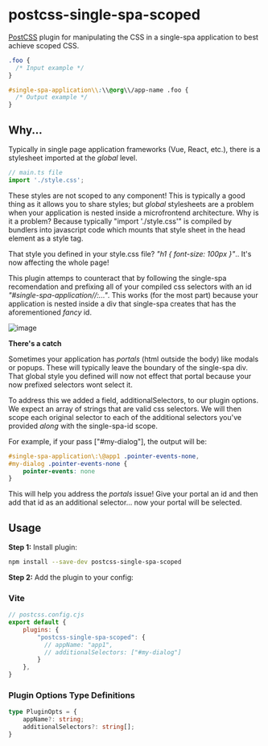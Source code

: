 # postcss-single-spa-scoped

[PostCSS] plugin for manipulating the CSS in a single-spa application to best achieve scoped CSS.

[PostCSS]: https://github.com/postcss/postcss

```css
.foo {
  /* Input example */
}
```

```css
#single-spa-application\\:\\@org\\/app-name .foo {
  /* Output example */
}
```

## Why...
Typically in single page application frameworks (Vue, React, etc.), there is a stylesheet imported at the _global_ level.
```ts
// main.ts file
import './style.css';
```
These styles are not scoped to any component! This is typically a good thing as it allows you to share styles; but _global_ stylesheets are a problem when your application is nested inside a microfrontend architecture. Why is it a problem? Because typically "import './style.css'" is compiled by bundlers into javascript code which mounts that style sheet in the head element as a style tag.

That style you defined in your style.css file? _"h1 { font-size: 100px }"_.. It's now affecting the whole page!

This plugin attemps to counteract that by following the single-spa recomendation and prefixing all of your compiled css selectors with an id _"#single-spa-application//:..."_. This works (for the most part) because your application is nested inside a div that single-spa creates that has the aforementioned _fancy_ id.

![image](https://github.com/ukaj808/postcss-single-spa-scoped/assets/96708453/01c8dffa-7162-4a5e-9de5-a16b4d28ba5b)

**There's a catch**

Sometimes your application has _portals_ (html outside the body) like modals or popups. These will typically leave the boundary of the single-spa div. That global style you defined will now not effect that portal because your now prefixed selectors wont select it.

To address this we added a field, additionalSelectors, to our plugin options. We expect an array of strings that are valid css selectors. We will then scope each original selector to each of the additional selectors you've provided *along* with the single-spa-id scope.

For example, if your pass ["#my-dialog"], the output will be:

```css
#single-spa-application\:\@app1 .pointer-events-none,
#my-dialog .pointer-events-none {
	pointer-events: none
}
```

This will help you address the _portals_ issue! Give your portal an id and then add that id as an additional selector... now your portal will be selected.


## Usage

**Step 1:** Install plugin:

```sh
npm install --save-dev postcss-single-spa-scoped
```

**Step 2:** Add the plugin to your config:

### Vite

```js
// postcss.config.cjs
export default {
    plugins: {
        "postcss-single-spa-scoped": {
          // appName: "app1",
          // additionalSelectors: ["#my-dialog"]
        }
    },
}

```

### Plugin Options Type Definitions

```ts
type PluginOpts = {
    appName?: string;
    additionalSelectors?: string[];
}
```

